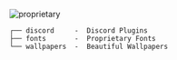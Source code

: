 ![proprietary](https://socialify.git.ci/maydayv7/proprietary/image?description=1&font=Source%20Code%20Pro&name=1&owner=1&pattern=Overlapping%20Hexagons&theme=Auto)

```
┌── discord     -  Discord Plugins
├── fonts       -  Proprietary Fonts
└── wallpapers  -  Beautiful Wallpapers
```
